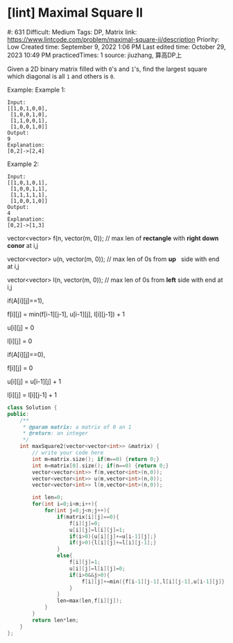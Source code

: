 # [lint] Maximal Square II

#: 631
Difficult: Medium
Tags: DP, Matrix
link: https://www.lintcode.com/problem/maximal-square-ii/description
Priority: Low
Created time: September 9, 2022 1:06 PM
Last edited time: October 29, 2023 10:49 PM
practicedTimes: 1
source: jiuzhang, 算高DP上

Given a 2D binary matrix filled with `0`'s and `1`'s, find the largest square which diagonal is all `1` and others is `0`.

Example:
Example 1:

```
Input:
[[1,0,1,0,0],
 [1,0,0,1,0],
 [1,1,0,0,1],
 [1,0,0,1,0]]
Output:
9
Explanation:
[0,2]->[2,4]

```

Example 2:

```
Input:
[[1,0,1,0,1],
 [1,0,0,1,1],
 [1,1,1,1,1],
 [1,0,0,1,0]]
Output:
4
Explanation:
[0,2]->[1,3]

```

vector<vector<int>> f(n, vector<int>(m, 0)); // max len of **rectangle** with **right down conor** at i,j

vector<vector<int>> u(n, vector<int>(m, 0)); // max len of 0s from **up**   side with end at i,j

vector<vector<int>> l(n, vector<int>(m, 0)); // max len of 0s from **left** side with end at i,j

if(A[i][j]==1), 

f[i][j] = min(f[i-1][j-1], u[i-1][j], l[i][j-1]) + 1

u[i][j] = 0

l[i][j] = 0

if(A[i][j]==0), 

f[i][j] = 0

u[i][j] = u[i-1][j] + 1

l[i][j] = l[i][j-1] + 1

```cpp
class Solution {
public:
    /**
     * @param matrix: a matrix of 0 an 1
     * @return: an integer
     */
    int maxSquare2(vector<vector<int>> &matrix) {
        // write your code here
        int m=matrix.size(); if(m==0) {return 0;}
        int n=matrix[0].size(); if(n==0) {return 0;}
        vector<vector<int>> f(m,vector<int>(n,0));
        vector<vector<int>> u(m,vector<int>(n,0));
        vector<vector<int>> l(m,vector<int>(n,0));

        int len=0;
        for(int i=0;i<m;i++){
            for(int j=0;j<n;j++){
                if(matrix[i][j]==0){
                    f[i][j]=0;
                    u[i][j]=l[i][j]=1;
                    if(i>0){u[i][j]+=u[i-1][j];}
                    if(j>0){l[i][j]+=l[i][j-1];}
                }
                else{
                    f[i][j]=1;
                    u[i][j]=l[i][j]=0;
                    if(i>0&&j>0){
                        f[i][j]+=min({f[i-1][j-1],l[i][j-1],u[i-1][j]});
                    }
                }
                len=max(len,f[i][j]);
            }
        }
        return len*len;
    }
};
```